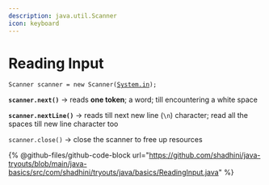 ```yaml
---
description: java.util.Scanner
icon: keyboard
---
```


# Reading Input

<pre class="language-java"><code class="lang-java">Scanner scanner = new Scanner(<a data-footnote-ref href="#user-content-fn-1">System.in</a>);
</code></pre>

**`scanner.next()`** -> reads **one token**; a word; till encountering a white space

**`scanner.nextLine()`** -> reads till next new line (`\n`) character; read all the spaces till new line character too

`scanner.close()` -> close the scanner to free up resources

{% @github-files/github-code-block url="https://github.com/shadhini/java-tryouts/blob/main/java-basics/src/com/shadhini/tryouts/java/basics/ReadingInput.java" %}



[^1]: field in `System` class; to read from terminal
